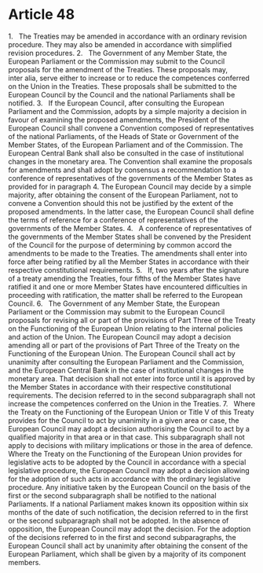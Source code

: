 # Article 48
1.   The Treaties may be amended in accordance with an ordinary revision procedure. They may also be amended in accordance with simplified revision procedures. 2.   The Government of any Member State, the European Parliament or the Commission may submit to the Council proposals for the amendment of the Treaties. These proposals may, <span class="italic">inter alia</span>, serve either to increase or to reduce the competences conferred on the Union in the Treaties. These proposals shall be submitted to the European Council by the Council and the national Parliaments shall be notified. 3.   If the European Council, after consulting the European Parliament and the Commission, adopts by a simple majority a decision in favour of examining the proposed amendments, the President of the European Council shall convene a Convention composed of representatives of the national Parliaments, of the Heads of State or Government of the Member States, of the European Parliament and of the Commission. The European Central Bank shall also be consulted in the case of institutional changes in the monetary area. The Convention shall examine the proposals for amendments and shall adopt by consensus a recommendation to a conference of representatives of the governments of the Member States as provided for in paragraph 4. The European Council may decide by a simple majority, after obtaining the consent of the European Parliament, not to convene a Convention should this not be justified by the extent of the proposed amendments. In the latter case, the European Council shall define the terms of reference for a conference of representatives of the governments of the Member States. 4.   A conference of representatives of the governments of the Member States shall be convened by the President of the Council for the purpose of determining by common accord the amendments to be made to the Treaties. The amendments shall enter into force after being ratified by all the Member States in accordance with their respective constitutional requirements. 5.   If, two years after the signature of a treaty amending the Treaties, four fifths of the Member States have ratified it and one or more Member States have encountered difficulties in proceeding with ratification, the matter shall be referred to the European Council. 6.   The Government of any Member State, the European Parliament or the Commission may submit to the European Council proposals for revising all or part of the provisions of Part Three of the Treaty on the Functioning of the European Union relating to the internal policies and action of the Union. The European Council may adopt a decision amending all or part of the provisions of Part Three of the Treaty on the Functioning of the European Union. The European Council shall act by unanimity after consulting the European Parliament and the Commission, and the European Central Bank in the case of institutional changes in the monetary area. That decision shall not enter into force until it is approved by the Member States in accordance with their respective constitutional requirements. The decision referred to in the second subparagraph shall not increase the competences conferred on the Union in the Treaties. 7.   Where the Treaty on the Functioning of the European Union or Title V of this Treaty provides for the Council to act by unanimity in a given area or case, the European Council may adopt a decision authorising the Council to act by a qualified majority in that area or in that case. This subparagraph shall not apply to decisions with military implications or those in the area of defence. Where the Treaty on the Functioning of the European Union provides for legislative acts to be adopted by the Council in accordance with a special legislative procedure, the European Council may adopt a decision allowing for the adoption of such acts in accordance with the ordinary legislative procedure. Any initiative taken by the European Council on the basis of the first or the second subparagraph shall be notified to the national Parliaments. If a national Parliament makes known its opposition within six months of the date of such notification, the decision referred to in the first or the second subparagraph shall not be adopted. In the absence of opposition, the European Council may adopt the decision. For the adoption of the decisions referred to in the first and second subparagraphs, the European Council shall act by unanimity after obtaining the consent of the European Parliament, which shall be given by a majority of its component members.